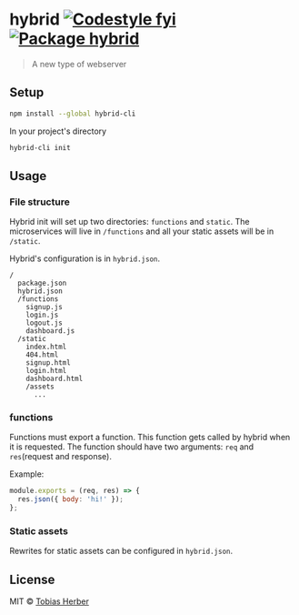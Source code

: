 # hybrid [![Codestyle fyi](https://img.shields.io/badge/code%20style-fyi-E91E63.svg)](https://github.com/tobihrbr/fyi) [![Package hybrid](https://img.shields.io/badge/package-hybrid-69F0AE.svg)](https://github.com/tobihrbr/hybrid)

> A new type of webserver

## Setup

```bash
npm install --global hybrid-cli
```

In your project's directory

```bash
hybrid-cli init
```

## Usage

### File structure

Hybrid init will set up two directories: `functions` and `static`. The microservices will live in `/functions` and all your static assets will be in `/static`.

Hybrid's configuration is in `hybrid.json`.

```
/
  package.json
  hybrid.json
  /functions
    signup.js
    login.js
    logout.js
    dashboard.js
  /static
    index.html
    404.html
    signup.html
    login.html
    dashboard.html
    /assets
      ...
```

### functions

Functions must export a function. This function gets called by hybrid when it is requested. The function should have two arguments: `req` and `res`(request and response).

Example:

```js
module.exports = (req, res) => {
  res.json({ body: 'hi!' });
};
```

### Static assets

Rewrites for static assets can be configured in `hybrid.json`.

## License

MIT © [Tobias Herber](https://tobihrbr.com)
